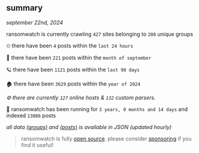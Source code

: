 
## summary
_september 22nd, 2024_

ransomwatch is currently crawling `427` sites belonging to `208` unique groups

⏲ there have been `4` posts within the `last 24 hours`

🦈 there have been `221` posts within the `month of september`

🪐 there have been `1121` posts within the `last 90 days`

🏚 there have been `3629` posts within the `year of 2024`

_⚙️ there are currently `127` online hosts & `132` custom parsers._

🦕 ransomwatch has been running for `3 years, 0 months and 14 days` and indexed `13086` posts

_all data  [(groups)](http://ransomwhat.telemetry.ltd/groups) and [(posts)](http://ransomwhat.telemetry.ltd/posts) is available in JSON (updated hourly)_

> ransomwatch is fully [open source](https://github.com/joshhighet/ransomwatch#ransomwatch--). please consider [sponsoring](https://github.com/sponsors/joshhighet) if you find it useful!
